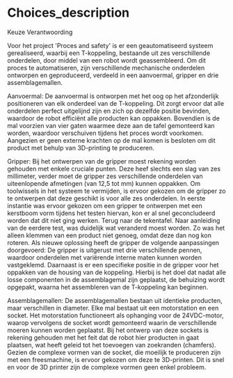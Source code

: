 # Choices_description
Keuze Verantwoording

Voor het project 'Proces and safety' is er een geautomatiseerd systeem gerealiseerd, waarbij een T-koppeling, bestaande uit zes verschillende onderdelen, door middel van een robot wordt geassembleerd. Om dit proces te automatiseren, zijn verschillende mechanische onderdelen ontworpen en geproduceerd, verdeeld in een aanvoermal, gripper en drie assemblagemallen.

Aanvoermal:
De aanvoermal is ontworpen met het oog op het afzonderlijk positioneren van elk onderdeel van de T-koppeling. Dit zorgt ervoor dat alle onderdelen perfect uitgelijnd zijn en zich op dezelfde positie bevinden, waardoor de robot efficiënt alle producten kan oppakken. Bovendien is de mal voorzien van vier gaten waarmee deze aan de tafel gemonteerd kan worden, waardoor verschuiven tijdens het proces wordt voorkomen. Aangezien er geen externe krachten op de mal komen is besloten om dit product met behulp van 3D-printing te produceren.

Gripper:
Bij het ontwerpen van de gripper moest rekening worden gehouden met enkele cruciale punten. Deze heef slechts een slag van zes millimeter, verder moet de gripper zes verschillende onderdelen van uiteenlopende afmetingen (van 12,5 tot mm) kunnen oppakken. Om toolwissels in het systeem te vermijden, is ervoor gekozen om de gripper zo te ontwerpen dat deze geschikt is voor alle zes onderdelen. In eerste instantie was ervoor gekozen om een gripper te ontwerpen met een kerstboom vorm tijdens het testen hiervan, kon er al snel geconcludeerd worden dat dit niet ging werken. Terug naar de tekentafel. Naar aanleiding van de eerdere test, was duidelijk wat veranderd moest worden. Zo was het alleen klemmen van een product niet genoeg, omdat deze dan nog kon roteren. Als nieuwe oplossing heeft de gripper de volgende aanpassingen doorgevoerd: De gripper is uitgerust met drie verschillende pennen, waardoor onderdelen met variërende interne maten kunnen worden vastgeklemd. Daarnaast is er een specifieke positie in de gripper voor het oppakken van de housing van de koppeling. Hierbij is het doel dat nadat alle losse componenten in de assemblagemal zijn geplaatst, de behuizing wordt opgepakt, waarna het assembleren van de T-koppeling kan beginnen.

Assemblagemallen:
De assemblagemallen bestaan uit identieke producten, maar verschillen in diameter. Elke mal bestaat uit een motorstation en een socket. Het motorstation functioneert als ophanging voor de 24VDC-motor, waarop vervolgens de socket wordt gemonteerd waarin de verschillende moeren kunnen worden geplaatst. Bij het ontwerp van deze sockets is rekening gehouden met het feit dat de robot hier producten in gaat plaatsen, wat heeft geleid tot het toevoegen van zoekranden (chamfers). Gezien de complexe vormen van de socket, die moeilijk te produceren zijn met een freesmachine, is ervoor gekozen om deze te 3D-printen. Dit is snel en voor de 3D printer zijn de complexe vormen geen enkel probleem.






